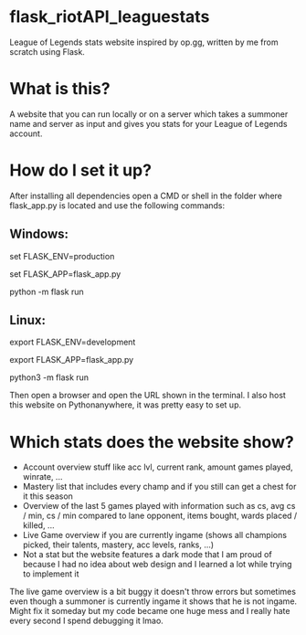 # flask_riotAPI_leaguestats
League of Legends stats website inspired by op.gg, written by me from scratch using Flask.


# What is this?
A website that you can run locally or on a server which takes a summoner name and server as input and gives you stats for your League of Legends account. 

# How do I set it up?
After installing all dependencies open a CMD or shell in the folder where flask_app.py is located and use the following commands:

Windows:
------------------
set FLASK_ENV=production

set FLASK_APP=flask_app.py

python -m flask run



Linux:
------------------
export FLASK_ENV=development

export FLASK_APP=flask_app.py

python3 -m flask run

Then open a browser and open the URL shown in the terminal.
I also host this website on Pythonanywhere, it was pretty easy to set up.

# Which stats does the website show?
- Account overview stuff like acc lvl, current rank, amount games played, winrate, ...
- Mastery list that includes every champ and if you still can get a chest for it this season
- Overview of the last 5 games played with information such as cs, avg cs / min, cs / min compared to lane opponent, items bought, wards placed / killed, ...
- Live Game overview if you are currently ingame (shows all champions picked, their talents, mastery, acc levels, ranks, ...)
- Not a stat but the website features a dark mode that I am proud of because I had no idea about web design and I learned a lot while trying to implement it

The live game overview is a bit buggy it doesn't throw errors but sometimes even though a summoner is currently ingame it shows that he is not ingame.
Might fix it someday but my code became one huge mess and I really hate every second I spend debugging it lmao.
